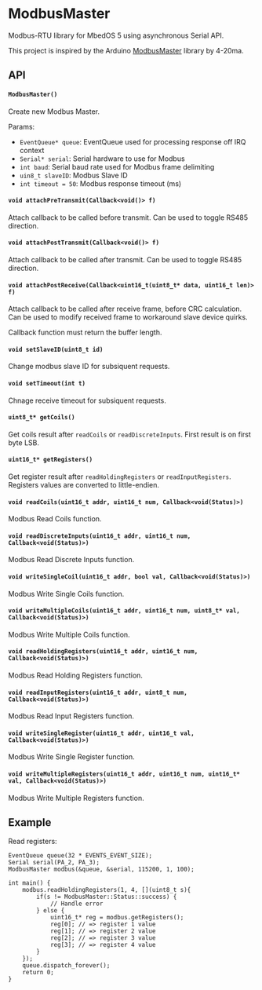 # ModbusMaster

Modbus-RTU library for MbedOS 5 using asynchronous Serial API.

This project is inspired by the Arduino [ModbusMaster][] library by 4-20ma.

[ModbusMaster]: https://github.com/4-20ma/ModbusMaster

## API

#### `ModbusMaster()`

Create new Modbus Master.

Params:
- `EventQueue* queue`: EventQueue used for processing response off IRQ context
- `Serial* serial`: Serial hardware to use for Modbus
- `int baud`: Serial baud rate used for Modbus frame delimiting
- `uin8_t slaveID`: Modbus Slave ID
- `int timeout = 50`: Modbus response timeout (ms)

#### `void attachPreTransmit(Callback<void()> f)`

Attach callback to be called before transmit. Can be used to toggle RS485 direction.

#### `void attachPostTransmit(Callback<void()> f)`

Attach callback to be called after transmit. Can be used to toggle RS485 direction.

#### `void attachPostReceive(Callback<uint16_t(uint8_t* data, uint16_t len)> f)`

Attach callback to be called after receive frame, before CRC calculation.
Can be used to modify received frame to workaround slave device quirks.

Callback function must return the buffer length.

#### `void setSlaveID(uint8_t id)`

Change modbus slave ID for subsiquent requests.

#### `void setTimeout(int t)`

Chnage receive timeout for subsiquent requests.

#### `uint8_t* getCoils()`

Get coils result after `readCoils` or `readDiscreteInputs`.
First result is on first byte LSB.

#### `uint16_t* getRegisters()`

Get register result after `readHoldingRegisters` or `readInputRegisters`.
Registers values are converted to little-endien.

#### `void readCoils(uint16_t addr, uint16_t num, Callback<void(Status)>)`

Modbus Read Coils function.

#### `void readDiscreteInputs(uint16_t addr, uint16_t num, Callback<void(Status)>)`

Modbus Read Discrete Inputs function.

#### `void writeSingleCoil(uint16_t addr, bool val, Callback<void(Status)>)`

Modbus Write Single Coils function.

#### `void writeMultipleCoils(uint16_t addr, uint16_t num, uint8_t* val, Callback<void(Status)>)`

Modbus Write Multiple Coils function.

#### `void readHoldingRegisters(uint16_t addr, uint16_t num, Callback<void(Status)>)`

Modbus Read Holding Registers function.

#### `void readInputRegisters(uint16_t addr, uint8_t num, Callback<void(Status)>)`

Modbus Read Input Registers function.

#### `void writeSingleRegister(uint16_t addr, uint16_t val, Callback<void(Status)>)`

Modbus Write Single Register function.

#### `void writeMultipleRegisters(uint16_t addr, uint16_t num, uint16_t* val, Callback<void(Status)>)`

Modbus Write Multiple Registers function.

## Example

Read registers:
```
EventQueue queue(32 * EVENTS_EVENT_SIZE);
Serial serial(PA_2, PA_3);
ModbusMaster modbus(&queue, &serial, 115200, 1, 100);

int main() {
    modbus.readHoldingRegisters(1, 4, [](uint8_t s){
        if(s != ModbusMaster::Status::success) {
            // Handle error
        } else {
            uint16_t* reg = modbus.getRegisters();
            reg[0]; // => register 1 value
            reg[1]; // => register 2 value
            reg[2]; // => register 3 value
            reg[3]; // => register 4 value
        }
    });
    queue.dispatch_forever();
    return 0;
}

```

